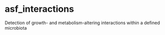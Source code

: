 # asf_interactions
Detection of growth- and metabolism-altering interactions within a defined microbiota


